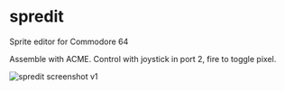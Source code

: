 # spredit
Sprite editor for Commodore 64

Assemble with ACME.
Control with joystick in port 2, fire to toggle pixel.

![spredit screenshot v1](https://i.imgur.com/aPbp7Dy.png)
